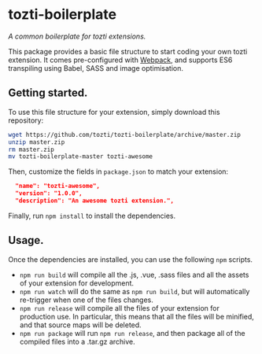 # tozti-boilerplate
*A common boilerplate for tozti extensions.*

This package provides a basic file structure to start coding your own tozti extension. It comes pre-configured with [Webpack](https://webpack.js.org/), and supports ES6 transpiling using Babel, SASS and image optimisation.

## Getting started.

To use this file structure for your extension, simply download this repository:
```bash
wget https://github.com/tozti/tozti-boilerplate/archive/master.zip
unzip master.zip
rm master.zip
mv tozti-boilerplate-master tozti-awesome
```

Then, customize the fields in `package.json` to match your extension:
```json
  "name": "tozti-awesome",
  "version": "1.0.0",
  "description": "An awesome tozti extension.",
```

Finally, run `npm install` to install the dependencies.

## Usage.

Once the dependencies are installed, you can use the following `npm` scripts.

- `npm run build` will compile all the .js, .vue, .sass files and all the assets of your extension for development.
- `npm run watch` will do the same as `npm run build`, but will automatically re-trigger when one of the files changes.
- `npm run release` will compile all the files of your extension for production use. 
   In particular, this means that all the files will be minified, and that source maps will be deleted.
- `npm run package` will run `npm run release`, and then package all of the compiled files into a .tar.gz archive.
